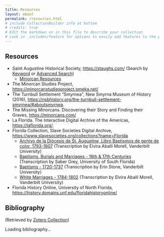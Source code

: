 ```yaml
---
title: Resources
layout: about
permalink: /resources.html
# include CollectionBuilder info at bottom
# credits: true
# Edit the markdown on in this file to describe your collection
# Look in _includes/feature for options to easily add features to the page
---
```


## Resources 

- Saint Augustine Historical Society, <https://staughs.com/> (Search by [Keyword](https://staughs.catalogaccess.com/search) or [Advanced Search](https://staughs.catalogaccess.com/advanced-search))
    * [Minorcan Resources](https://staughs.com/wp-content/uploads/2024/01/Minorcan-Resources.pdf) 
- The Minorcan Studies Project, <https://minorcanstudiesproject.omeka.net/>
- The Turnbull Settlement “Smyrnea", New Smyrna Museum of History (2016), <https://nsbhistory.org/the-turnbull-settlement-smyrnea/#aboutsmyrnea>. 
- The Missing Minorcans. Discovering their Story and Finding their Graves, <https://minorcans.com/>
- La Florida. The Interactive Digital Archive of the Americas, <https://laflorida.org/>. 
- Florida Collection, Slave Societies Digital Archive, <https://www.slavesocieties.org/collections?name=Florida>
    * [Archivo de la Diócesis de St. Augustine, Libro Baptismos de gente de color, 1793-1807](https://www.slavesocieties.org/assets/documents/Collections/Florida/St_Augustine_Bautismos_1793_1807_Transcription.pdf) (Transcription by Elvira Aballí Morell, Vanderbilt University)
    * [Baptisms, Burials and Marriages - 16th & 17th Centuries](https://www.slavesocieties.org/assets/documents/Collections/Florida/St_Augustine_1594_1644_Transcription.pdf) (Transcription by Saber Grey, University of South Florida)
    * [Baptisms - 1720-1737](https://www.slavesocieties.org/assets/documents/Collections/Florida/St_Augustine_1720_1737_Transcription.pdf) (Transcription by Erin Stone, Vanderbilt University)
    * [White Marriages - 1784-1802](https://www.slavesocieties.org/assets/documents/Collections/Florida/St_Augustine_White_Marriages_1784_1801_Transcription.pdf) (Transcription by Elvira Aballí Morell, Vanderbilt University)
- Florida History Online, University of North Florida, <https://history.domains.unf.edu/floridahistoryonline/>


## Bibliography

(Retrieved by [Zotero Collection](https://www.zotero.org/susannalles/collections/CVXCKQA9)) 

<div id="zotero-bibliography">Loading bibliography...</div>

<script>
  const userID = "1167759";
  const collectionKey = "CVXCKQA9";

  fetch(`https://api.zotero.org/users/${userID}/collections/${collectionKey}/items/top?format=json&limit=100`)
    .then(response => response.json())
    .then(data => {
      // Sort alphabetically by author (last name of the first creator)
      data.sort((a, b) => {
        const aLast = a.data.creators?.[0]?.lastName || '';
        const bLast = b.data.creators?.[0]?.lastName || '';
        return aLast.localeCompare(bLast);
      });

      const container = document.getElementById("zotero-bibliography");
      container.innerHTML = "";

      data.forEach(item => {
        const d = item.data;
        const title = d.title || "Untitled";
        const creators = d.creators ? d.creators.map(c => `${c.lastName}, ${c.firstName}`).join("; ") : "";
        const date = d.date || "";
        const publisher = d.publisher || "";
        const place = d.place || "";
        const url = d.url ? `<a href="${d.url}" target="_blank" rel="noopener noreferrer">${d.url}</a>` : "";

        // Chicago-style basic format
        const citation = `
          <p style="margin-bottom: 1em;">
            <strong>${creators}</strong>. <em>${title}</em>. ${place ? place + ": " : ""}${publisher}${date ? ", " + date : ""}.
            ${url}
          </p>
        `;

        container.innerHTML += citation;
      });
    })
    .catch(error => {
      console.error("Error fetching Zotero data:", error);
      document.getElementById("zotero-bibliography").textContent = "Failed to load bibliography.";
    });
</script>







